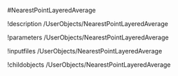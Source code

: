 <!-- MOOSE Object Documentation Stub: Remove this when content is added. -->
#NearestPointLayeredAverage

!description /UserObjects/NearestPointLayeredAverage

!parameters /UserObjects/NearestPointLayeredAverage

!inputfiles /UserObjects/NearestPointLayeredAverage

!childobjects /UserObjects/NearestPointLayeredAverage
